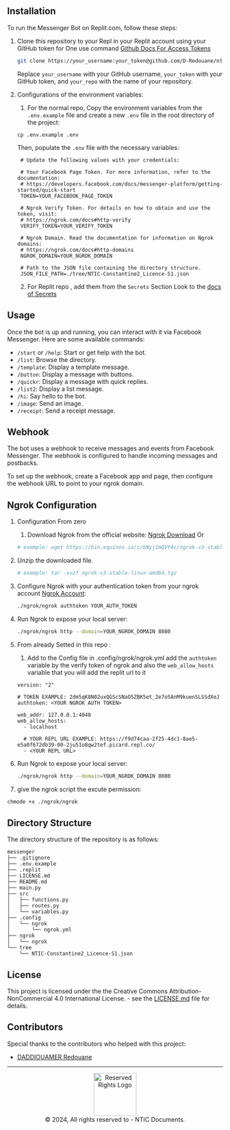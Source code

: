 ## Installation

To run the Messenger Bot on Replit.com, follow these steps:

1. Clone this repository to your Repl in your Replit account using your GitHub token for One use command [Github Docs For Access Tokens](https://docs.github.com/en/authentication/keeping-your-account-and-data-secure/creating-a-personal-access-token)

    ```bash
    git clone https://your_username:your_token@github.com/D-Redouane/nticdocs.messenger.git
    ```

   Replace `your_username` with your GitHub username, `your_token` with your GitHub token, and `your_repo` with the name of your repository.

2. Configurations of the environment variables:
   
   1. For the normal repo, Copy the environment variables from the `.env.example` file and create a new `.env` file in the root directory of the project:

    ```plaintext
    cp .env.example .env
    ```

   Then, populate the `.env` file with the necessary variables:
   

    ```plaintext
     # Update the following values with your credentials:

     # Your Facebook Page Token. For more information, refer to the documentation: 
     # https://developers.facebook.com/docs/messenger-platform/getting-started/quick-start
     TOKEN=YOUR_FACEBOOK_PAGE_TOKEN

     # Ngrok Verify Token. For details on how to obtain and use the token, visit:
     # https://ngrok.com/docs#http-verify
     VERIFY_TOKEN=YOUR_VERIFY_TOKEN

     # Ngrok Domain. Read the documentation for information on Ngrok domains:
     # https://ngrok.com/docs#http-domains
     NGROK_DOMAIN=YOUR_NGROK_DOMAIN

     # Path to the JSON file containing the directory structure.
     JSON_FILE_PATH=./tree/NTIC-Constantine2_Licence-S1.json
    ```


   2. For Replit repo , add them from the `Secrets` Section Look to the [docs of Secrets](https://docs.replit.com/programming-ide/workspace-features/secrets)

<!-- 3. Run the Flask application:

    ```bash
    python main.py
    ``` -->

## Usage

Once the bot is up and running, you can interact with it via Facebook Messenger. Here are some available commands:

- `/start` or `/help`: Start or get help with the bot.
- `/list`: Browse the directory.
- `/template`: Display a template message.
- `/button`: Display a message with buttons.
- `/quickr`: Display a message with quick replies.
- `/list2`: Display a list message.
- `/hi`: Say hello to the bot.
- `/image`: Send an image.
- `/receipt`: Send a receipt message.

## Webhook

The bot uses a webhook to receive messages and events from Facebook Messenger. The webhook is configured to handle incoming messages and postbacks.

To set up the webhook, create a Facebook app and page, then configure the webhook URL to point to your ngrok domain.

## Ngrok Configuration
1. Configuration From zero
   
    1. Download Ngrok from the official website: [Ngrok Download](https://ngrok.com/download)
     Or
     
      ```bash
      # exemple: wget https://bin.equinox.io/c/bNyj1mQVY4c/ngrok-v3-stable-linux-amd64.tgz
      ```

  2. Unzip the downloaded file.
     
      ```bash
      # exemple: tar -xvzf ngrok-v3-stable-linux-amd64.tgz
      ```
     
  3. Configure Ngrok with your authentication token from your ngrok account [Ngrok Account](https://dashboard.ngrok.com):

      ```bash
      ./ngrok/ngrok authtoken YOUR_AUTH_TOKEN
      ```

  4. Run Ngrok to expose your local server:

      ```bash
      ./ngrok/ngrok http --domain=YOUR_NGROK_DOMAIN 8080
      ```

2. From already Setted in this repo : 
   
    1. Add to the Config file in .config/ngrok/ngrok.yml add the `authtoken`  variable by the verify token of ngrok and also the `web_allow_hosts` variable that you will add the replit url to it 
     
      ```
      version: "2"

      # TOKEN EXAMPLE: 2dm5qK8N02uxQGScSNaO5ZBK5et_2e7o5AnM9kuenSLSSdXeJ
      authtoken: <YOUR NGROK AUTH TOKEN>

      web_addr: 127.0.0.1:4040
      web_allow_hosts:
        - localhost

        # YOUR REPL URL EXAMPLE: https://f9d74caa-2f25-4dc1-8ae5-e5a0f672db39-00-2ju51o8qw2tef.picard.repl.co/
        - <YOUR REPL URL>
      ```     
     
  2. Run Ngrok to expose your local server:

      ```bash
      ./ngrok/ngrok http --domain=YOUR_NGROK_DOMAIN 8080
      ```

   3. give the ngrok script the excute permission:

   ```bash
   chmode +x ./ngrok/ngrok
   ```


## Directory Structure

The directory structure of the repository is as follows:

```
messenger
├── .gitignore
├── .env.example
├── .replit
├── LICENSE.md
├── README.md
├── main.py
├── src
│   ├── functions.py
│   ├── routes.py
│   └── variables.py
├── .config
│   └── ngrok
│       └── ngrok.yml
├── ngrok
│   └── ngrok
└── tree
    └── NTIC-Constantine2_Licence-S1.json
```

## License

This project is licensed under the the Creative Commons Attribution-NonCommercial 4.0 International License. - see the [LICENSE.md](LICENSE.md) file for details.

## Contributors

Special thanks to the contributors who helped with this project:

- [DADDIOUAMER Redouane](https://github.com/D-Redouane)



---



<div align="center">
 <a href="https://github.com/NTIC-Constantine2">
    <img src="https://avatars.githubusercontent.com/u/162585510?s=200&v=4" alt="Reserved Rights Logo" width="100">
 </a>
</div>

<div align="center">
  © 2024, All rights reserved to - NTIC Documents.
</div>
